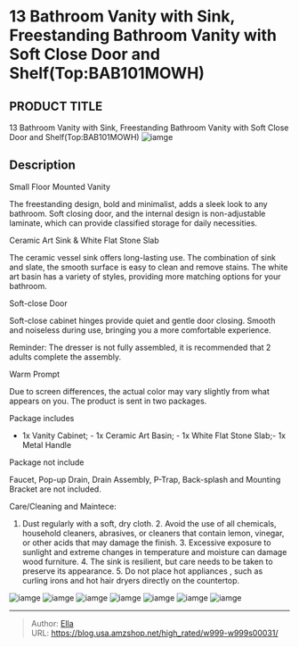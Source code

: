 # 13 Bathroom Vanity with Sink, Freestanding Bathroom Vanity with Soft Close Door and Shelf(Top:BAB101MOWH)


## PRODUCT TITLE 

13 Bathroom Vanity with Sink, Freestanding Bathroom Vanity with Soft Close Door and Shelf(Top:BAB101MOWH)
![iamge](https://b2bfiles1.gigab2b.cn/image/wkseller/9085/20230529_befc0e51663a075c72beb38b733a9eba.jpg)

## Description

Small Floor Mounted Vanity

The freestanding design, bold and minimalist, adds a sleek look to any bathroom. Soft closing door, and the internal design is non-adjustable laminate, which can provide classified storage for daily necessities.









Ceramic Art Sink &amp; White Flat Stone Slab

The ceramic vessel sink offers long-lasting use. The combination of sink and slate, the smooth surface is easy to clean and remove stains. The white art basin has a variety of styles, providing more matching options for your bathroom.









Soft-close Door



Soft-close cabinet hinges provide quiet and gentle door closing. Smooth and noiseless during use, bringing you a more comfortable experience.







Reminder: The dresser is not fully assembled, it is recommended that 2 adults complete the assembly.





Warm Prompt

Due to screen differences, the actual color may vary slightly from what appears on you. The product is sent in two packages.



Package includes

- 1x Vanity Cabinet; - 1x Ceramic Art Basin; - 1x White Flat Stone Slab;- 1x Metal Handle



Package not include

Faucet, Pop-up Drain, Drain Assembly, P-Trap, Back-splash and Mounting Bracket are not included.






Care/Cleaning and Maintece:

1. Dust regularly with a soft, dry cloth. 2. Avoid the use of all chemicals, household cleaners, abrasives, or cleaners that contain lemon, vinegar, or other acids that may damage the finish. 3. Excessive exposure to sunlight and extreme changes in temperature and moisture can damage wood furniture. 4. The sink is resilient, but care needs to be taken to preserve its appearance. 5. Do not place hot appliances , such as curling irons and hot hair dryers directly on the countertop.










![iamge](https://b2bfiles1.gigab2b.cn/image/wkseller/9085/20230529_eff942af66814bafea1f368859eadf8b.jpg)
![iamge](https://b2bfiles1.gigab2b.cn/image/wkseller/9085/20230529_8df45e34fbf95ca7a01ce01f76f45871.jpg)
![iamge](https://b2bfiles1.gigab2b.cn/image/wkseller/9085/20230529_737648ebb52d3620eb3ee3642416d4d5.jpg)
![iamge](https://b2bfiles1.gigab2b.cn/image/wkseller/9085/20230529_e71fe6c33cbe28162f331cbf555602b3.jpg)
![iamge](https://b2bfiles1.gigab2b.cn/image/wkseller/9085/20230529_9af4ed1ef82d6d549e7e3968032377e5.jpg)
![iamge](https://b2bfiles1.gigab2b.cn/image/wkseller/9085/20230106_90ae68c7e0741764d548a992b5ccd064.jpg)
![iamge](https://b2bfiles1.gigab2b.cn/image/wkseller/9085/20230130_a6f9643a03ea98d8d2f7db8c547f0730.jpg)


---

> Author: [Ella](https://blog.usa.amzshop.net/)  
> URL: https://blog.usa.amzshop.net/high_rated/w999-w999s00031/  

